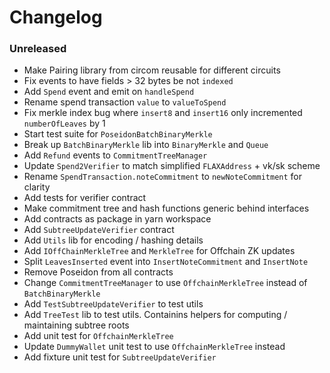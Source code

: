 # Changelog

### Unreleased

- Make Pairing library from circom reusable for different circuits
- Fix events to have fields > 32 bytes be not `indexed`
- Add `Spend` event and emit on `handleSpend`
- Rename spend transaction `value` to `valueToSpend`
- Fix merkle index bug where `insert8` and `insert16` only incremented `numberOfLeaves` by 1
- Start test suite for `PoseidonBatchBinaryMerkle`
- Break up `BatchBinaryMerkle` lib into `BinaryMerkle` and `Queue`
- Add `Refund` events to `CommitmentTreeManager`
- Update `Spend2Verifier` to match simplified `FLAXAddress` + vk/sk scheme
- Rename `SpendTransaction.noteCommitment` to `newNoteCommitment` for clarity
- Add tests for verifier contract
- Make commitment tree and hash functions generic behind interfaces
- Add contracts as package in yarn workspace
- Add `SubtreeUpdateVerifier` contract
- Add `Utils` lib for encoding / hashing details
- Add `IOffChainMerkleTree` and `MerkleTree` for Offchain ZK updates
- Split `LeavesInserted` event into `InsertNoteCommitment` and `InsertNote`
- Remove Poseidon from all contracts
- Change `CommitmentTreeManager` to use `OffchainMerkleTree` instead of `BatchBinaryMerkle`
- Add `TestSubtreeUpdateVerifier` to test utils
- Add `TreeTest` lib to test utils. Containins helpers for computing / maintaining subtree roots
- Add unit test for `OffchainMerkleTree`
- Update `DummyWallet` unit test to use `OffchainMerkleTree` instead
- Add fixture unit test for `SubtreeUpdateVerifier`